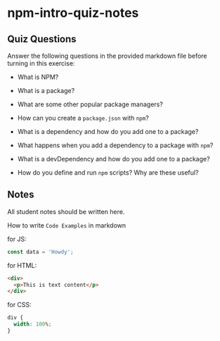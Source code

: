 # npm-intro-quiz-notes

## Quiz Questions

Answer the following questions in the provided markdown file before turning in this exercise:

- What is NPM?

- What is a package?

- What are some other popular package managers?

- How can you create a `package.json` with `npm`?

- What is a dependency and how do you add one to a package?

- What happens when you add a dependency to a package with `npm`?

- What is a devDependency and how do you add one to a package?

- How do you define and run `npm` scripts? Why are these useful?

## Notes

All student notes should be written here.

How to write `Code Examples` in markdown

for JS:

```javascript
const data = 'Howdy';
```

for HTML:

```html
<div>
  <p>This is text content</p>
</div>
```

for CSS:

```css
div {
  width: 100%;
}
```
